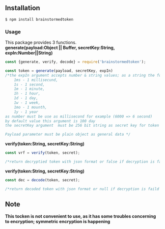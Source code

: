 ## Installation


```
$ npm install brainstormedtoken
```

### Usage

This package provides 3 functions.</br>
__generate(payload:Object || Buffer, secretKey:String, expIn:Number||String)__
```js
const {generate, verify, decode} = require('brainstormedtoken');

const token = generate(payload, secretKey, expIn)
/*the expIn argument accepts number & string values; as a string the following values are being supported: 
    1ms - 1 millisecund,
    1s - 1 second,
    1m - 1 minute,
    1h - 1 hour,
    1d - 1 day,
    1w - 1 week,
    1mo - 1 mounth,
    1y - 1 year
as number must be use as millisecond for example (6000 => 6 second)  
by default value this argument is 100 day  
the secretKey argument  must be 256 bit string as secret key for token encryption    

Payload parameter must be plain object as general data */

```
__verify(token:String, secretKey:String)__
</br>
```js
const vrf = verify(token, secret);

/*return decryptied token with json format or false if decryption is faild (invalid secret, invalit token and so on...) */ 
```
__verify(token:String, secretKey:String)__
```js
const dec = decode(token, secret);

/*return decoded token with json format or null if decryption is faild */ 

```
## Note
**This tocken is not convenient to use, as it has some troubles concerning to encryption; symmetric encryption is happening**

